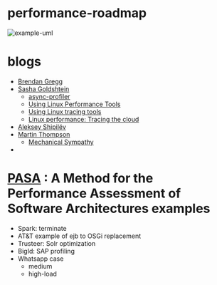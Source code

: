 # performance-roadmap

![example-uml](http://www.plantuml.com/plantuml/proxy?cache=no&src=https://raw.githubusercontent.com/levplotkin/performance-roadmap/master/performance-roadmap.iuml)

blogs
=====
  * [Brendan Gregg](https://www.brendangregg.com/)
  * [Sasha Goldshtein](https://sashagoldshtein.me/)
    * [async-profiler](https://github.com/jvm-profiling-tools/async-profiler)
    * [Using Linux Performance Tools](https://www.oreilly.com/library/view/using-linux-performance/9781491996713/)
    * [Using Linux tracing tools
](https://www.oreilly.com/content/using-linux-tracing-tools/)
    * [Linux performance: Tracing the cloud](https://www.oreilly.com/content/linux-performance-tracing-the-cloud/)
  * [Aleksey Shipilëv](https://shipilev.net/)
  * [Martin Thompson](https://real-logic.co.uk/about.html)
    * [Mechanical Sympathy](https://mechanical-sympathy.blogspot.com/)
  * 

[PASA](http://www.perfeng.com/classic-site/pasa.htm) : A Method for the Performance Assessment of Software Architectures
examples
========
- Spark: terminate
- AT&T example of ejb to OSGi replacement
- Trusteer: Solr optimization
- BigId: SAP profiling
- Whatsapp case
  - medium
  - high-load
